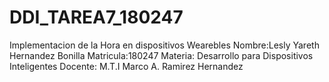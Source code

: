 # DDI_TAREA7_180247

Implementacion de la Hora en dispositivos Wearebles
Nombre:Lesly Yareth Hernandez Bonilla
Matricula:180247
Materia: Desarrollo para Dispositivos Inteligentes
Docente: M.T.I Marco A. Ramirez Hernandez